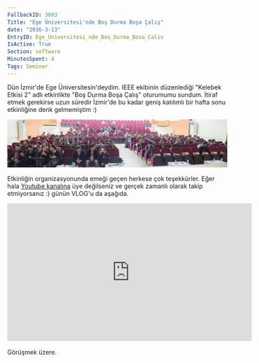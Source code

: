 ```yaml
---
FallbackID: 3003
Title: "Ege Üniversitesi'nde Boş Durma Boşa Çalış"
date: "2016-3-13"
EntryID: Ege_Universitesi_nde_Bos_Durma_Bosa_Calis
IsActive: True
Section: software
MinutesSpent: 4
Tags: Seminer
---
```

Dün İzmir'de Ege Üniversitesin'deydim. IEEE ekibinin düzenlediği "Kelebek Etkisi 2" adlı etkinlikte "Boş Durma Boşa Çalış" oturumumu sundum. İtiraf etmek gerekirse uzun süredir İzmir'de bu kadar geniş katılımlı bir hafta sonu etkinliğine denk gelmemiştim :)

![](media/Ege_Universitesi_nde_Bos_Durma_Bosa_Calis/izmir_ege.jpg)

Etkinliğin organizasyonunda emeği geçen herkese çok teşekkürler. Eğer hala [Youtube kanalına](https://www.youtube.com/user/daronyondem/) üye değilseniz ve gerçek zamanlı olarak takip etmiyorsanız :) günün VLOG'u da aşağıda.

<iframe width="560" height="315" src="https://www.youtube.com/embed/89_ViEi3Pwc" frameborder="0" allowfullscreen></iframe>

Görüşmek üzere.

